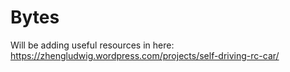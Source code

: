 # Bytes
Will be adding useful resources in here:  
https://zhengludwig.wordpress.com/projects/self-driving-rc-car/